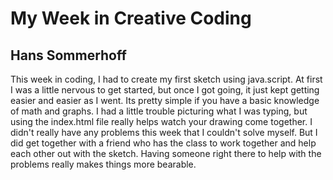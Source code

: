 # My Week in Creative Coding
## Hans Sommerhoff
This week in coding, I had to create my first sketch using java.script. At first I was a little nervous to get started, but once I got going, it just kept getting easier and easier as I went. Its pretty simple if you have a basic knowledge of math and graphs. I had a little trouble picturing what I was typing, but using the index.html file really helps watch your drawing come together. I didn't really have any problems this week that I couldn't solve myself. But I did get together with a friend who has the class to work together and help each other out with the sketch. Having someone right there to help with the problems really makes things more bearable.
